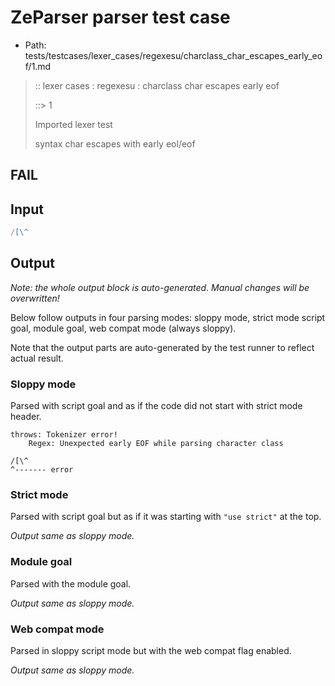 # ZeParser parser test case

- Path: tests/testcases/lexer_cases/regexesu/charclass_char_escapes_early_eof/1.md

> :: lexer cases : regexesu : charclass char escapes early eof
>
> ::> 1
>
> Imported lexer test
>
> syntax char escapes with early eol/eof

## FAIL

## Input

`````js
/[\^
`````

## Output

_Note: the whole output block is auto-generated. Manual changes will be overwritten!_

Below follow outputs in four parsing modes: sloppy mode, strict mode script goal, module goal, web compat mode (always sloppy).

Note that the output parts are auto-generated by the test runner to reflect actual result.

### Sloppy mode

Parsed with script goal and as if the code did not start with strict mode header.

`````
throws: Tokenizer error!
    Regex: Unexpected early EOF while parsing character class

/[\^
^------- error
`````

### Strict mode

Parsed with script goal but as if it was starting with `"use strict"` at the top.

_Output same as sloppy mode._

### Module goal

Parsed with the module goal.

_Output same as sloppy mode._

### Web compat mode

Parsed in sloppy script mode but with the web compat flag enabled.

_Output same as sloppy mode._
